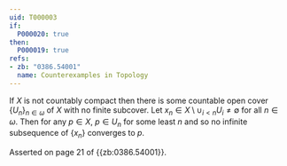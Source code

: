 ```yaml
---
uid: T000003
if:
  P000020: true
then:
  P000019: true
refs:
- zb: "0386.54001"
  name: Counterexamples in Topology
---
```


If $X$ is not countably compact then there is some countable open cover $\{U_n\}_{n \in \omega}$ of $X$ with no finite subcover. Let $x_n \in X \setminus \cup_{i < n} U_i \neq \emptyset$ for all $n \in \omega$. Then for any $p \in X$, $p \in U_n$ for some least $n$ and so no infinite subsequence of $\{x_n\}$ converges to $p$.

Asserted on page 21 of {{zb:0386.54001}}.
